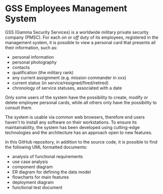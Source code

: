 ﻿# GSS Employees Management System

GSS (Gamma Security Services) is a worldwide military private security company (PMSC). For each _on_ or _off_ duty of its employees, registered in the management system, it is possible to view a personal card that presents all their information, such as:

- personal information
- personal photography
- contacts
- qualification (the military rank)
- any current assignment (e.g. mission commander in xxx)
- current status (in service/resigned/fired/retired)
- chronology of service statuses, associated with a date

Only some users of the system have the possibility to create, modify or delete employee personal cards, while all others only have the possibility to consult them.

The system is usable via common web browsers, therefore end users haven't to install any software on their workstations. To ensure its maintainability, the system has been developed using cutting-edge technologies and the architecture has an approach open to new features.

In this GitHub repository, in addition to the source code, it is possible to find the following UML formatted documents:

- analysis of functional requirements
- use case analysis
- component diagram
- ER diagram for defining the data model
- flowcharts for main features
- deployment diagram
- functional test document
